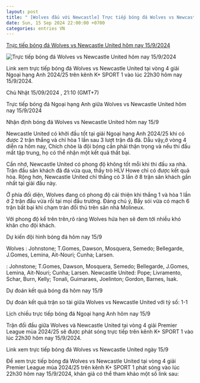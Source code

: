 ```yaml
---
layout: post
title: " [Wolves đấu với Newcastle] Trực tiếp bóng đá Wolves vs Newcastle United hôm nay 15/9/2024"
date: Sun, 15 Sep 2024 22:00:00 +0700
categories: entries VN
---
```

[Trực tiếp bóng đá Wolves vs Newcastle United hôm nay 15/9/2024](https://nongnghiep.vn/truc-tiep-wolves-vs-newcastle-giai-ngoai-hang-anh-tren-k-sport-1-ngay-15-9-2024-d400068.html)

![Trực tiếp bóng đá Wolves vs Newcastle United hôm nay 15/9/2024](https://t.ex-cdn.com/nongnghiep.vn/560w/files/content/2024/09/15/truc-tiep-bong-da-wolves-vs-newcastle-15-9-162027_955-164356.jpg)

Link xem trực tiếp bóng đá Wolves vs Newcastle United tại vòng 4 giải Ngoại hạng Anh 2024/25 trên kênh K+ SPORT 1 vào lúc 22h30 hôm nay 15/9/2024.

Chủ Nhật 15/09/2024 , 21:10 (GMT+7)

Trực tiếp bóng đá Ngoại hạng Anh giữa Wolves vs Newcastle United hôm nay 15/9/2024

Nhận định bóng đá Wolves vs Newcastle United hôm nay 15/9

Newcastle United có khởi đầu tốt tại giải Ngoại hạng Anh 2024/25 khi có được 2 trận thắng và chỉ hòa 1 lần sau 3 lượt trận đã đá. Dẫu vậy,ở vòng 4 diễn ra hôm nay, Chích chòe là đội bóng cần phải thận trọng và nếu thi đấu mất tập trung, họ có thể nhận một kết quả thất bại.

Cần nhớ, Newcastle United có phong độ không tốt mỗi khi thi đấu xa nhà. Trận đấu sân khách đã đá vừa qua, thầy trò HLV Howe chỉ có được kết quả hòa. Rộng hơn, Newcastle United chỉ thắng có 3 lần ở 8 trận sân khách gần nhất tại giải đấu này.

Ở phía đối diện, Wolves đang có phong độ cải thiện khi thắng 1 và hòa 1 lần ở 2 trận đấu vừa rồi tại mọi đấu trường. Đáng chú ý, Bầy sói vừa có mạch 6 trận bất bại khi chạm trán đối thủ trên sân nhà Molineux.

Với phong độ kể trên trên,rõ ràng Wolves hứa hẹn sẽ đem tới nhiều khó khăn cho đội khách.

Dự kiến đội hình bóng đá hôm nay 15/9

Wolves : Johnstone; T.Gomes, Dawson, Mosquera, Semedo; Bellegarde, J.Gomes, Lemina, Ait-Nouri; Cunha; Larsen.

: Johnstone; T.Gomes, Dawson, Mosquera, Semedo; Bellegarde, J.Gomes, Lemina, Ait-Nouri; Cunha; Larsen. Newcastle United: Pope; Livramento, Schar, Burn, Kelly; Tonali, Guimaraes, Joelinton; Gordon, Barnes, Isak.

Dự đoán kết quả bóng đá hôm nay 15/9

Dự đoán kết quả trận so tài giữa Wolves vs Newcastle United với tỷ số: 1-1

Lịch chiếu trực tiếp bóng đá Ngoại hạng Anh hôm nay 15/9

Trận đối đầu giữa Wolves và Newcastle United tại vòng 4 giải Premier League mùa 2024/25 sẽ được phát sóng trực tiếp trên kênh K+ SPORT 1 vào lúc 22h30 hôm nay 15/9/2024.

Link xem trực tiếp bóng đá Wolves vs Newcastle United ngày 15/9

Để xem trực tiếp bóng đá Wolves vs Newcastle United tại vòng 4 giải Premier League mùa 2024/25 trên kênh K+ SPORT 1 phát sóng vào lúc 22h30 hôm nay 15/9/2024, khán giả có thể tham khảo một số link sau:

